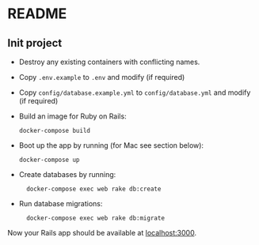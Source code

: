 # README

## Init project
  * Destroy any existing containers with conflicting names.
  
  * Copy `.env.example` to `.env` and modify (if required)

  * Copy `config/database.example.yml` to `config/database.yml` and modify (if required)

  * Build an image for Ruby on Rails:
    ```
    docker-compose build
    ```
  * Boot up the app by running (for Mac see section below):
    ```
    docker-compose up
    ```
  * Create databases by running:
    ```
      docker-compose exec web rake db:create
    ```
  * Run database migrations:
    ```
      docker-compose exec web rake db:migrate
    ```

Now your Rails app should be available at
[localhost:3000](http://localhost:3000).